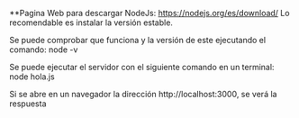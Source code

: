 **Pagina Web para descargar NodeJs:
https://nodejs.org/es/download/
Lo recomendable es instalar la versión estable.

Se puede comprobar que funciona y la versión de este ejecutando el comando:
node -v


Se puede ejecutar el servidor con el siguiente comando en un terminal:
node hola.js


Si se abre en un navegador la dirección http://localhost:3000, se verá la respuesta
